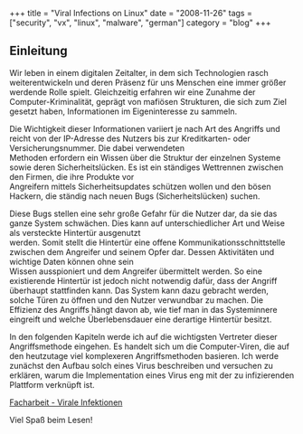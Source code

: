 +++
title = "Viral Infections on Linux"
date = "2008-11-26"
tags = ["security", "vx", "linux", "malware", "german"]
category = "blog"
+++

## Einleitung

Wir leben in einem digitalen Zeitalter, in dem sich Technologien rasch weiterentwickeln und deren Präsenz für uns Menschen eine immer größer werdende Rolle spielt. Gleichzeitig erfahren wir eine Zunahme der Computer-Kriminalität, geprägt von mafiösen Strukturen, die sich zum Ziel gesetzt haben, Informationen im Eigeninteresse zu sammeln.

Die Wichtigkeit dieser Informationen variiert je nach Art des Angriffs und reicht von der IP-Adresse des Nutzers bis zur Kreditkarten- oder Versicherungsnummer. Die dabei verwendeten  
Methoden erfordern ein Wissen über die Struktur der einzelnen Systeme sowie deren Sicherheitslücken. Es ist ein ständiges Wettrennen zwischen den Firmen, die ihre Produkte vor  
Angreifern mittels Sicherheitsupdates schützen wollen und den bösen Hackern, die ständig nach neuen Bugs (Sicherheitslücken) suchen.

Diese Bugs stellen eine sehr große Gefahr für die Nutzer dar, da sie das ganze System schwächen. Dies kann auf unterschiedlicher Art und Weise als versteckte Hintertür ausgenutzt  
werden. Somit stellt die Hintertür eine offene Kommunikationsschnittstelle zwischen dem Angreifer und seinem Opfer dar. Dessen Aktivitäten und wichtige Daten können ohne sein  
Wissen ausspioniert und dem Angreifer übermittelt werden. So eine existierende Hintertür ist jedoch nicht notwendig dafür, dass der Angriff überhaupt stattfinden kann. Das System kann dazu gebracht werden, solche Türen zu öffnen und den Nutzer verwundbar zu machen. Die Effizienz des Angriffs hängt davon ab, wie tief man in das Systeminnere eingreift und welche Überlebensdauer eine derartige Hintertür besitzt.

In den folgenden Kapiteln werde ich auf die wichtigsten Vertreter dieser Angriffsmethode eingehen. Es handelt sich um die Computer-Viren, die auf den heutzutage viel komplexeren Angriffsmethoden basieren. Ich werde zunächst den Aufbau solch eines Virus beschreiben und versuchen zu erklären, warum die Implementation eines Virus eng mit der zu infizierenden Plattform verknüpft ist.

[Facharbeit - Virale Infektionen](http://dl.dornea.nu/pdf/2007/Facharbeit-Virale_Infektionen_von_Victor_Dorneanu.pdf)

Viel Spaß beim Lesen!
